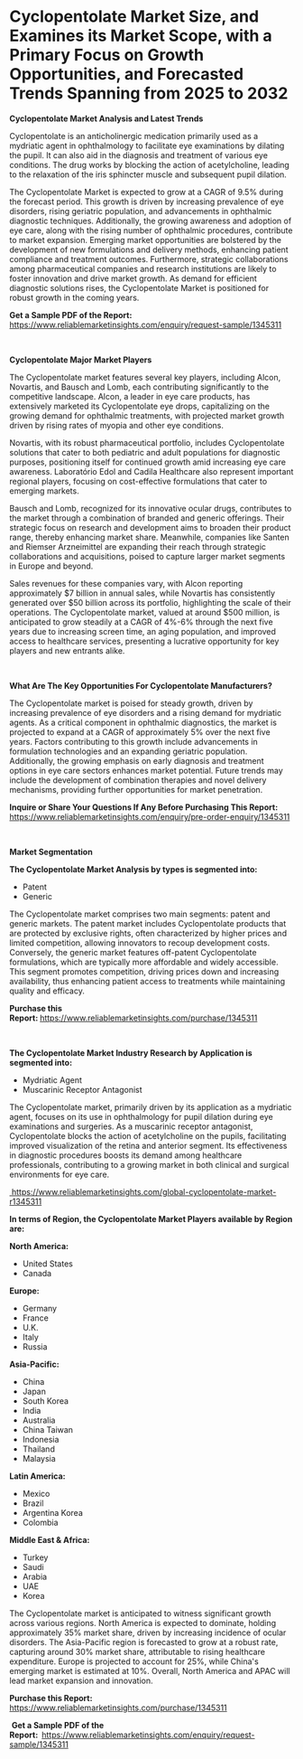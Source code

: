 <p><h1>Cyclopentolate Market Size, and Examines its Market Scope, with a Primary Focus on Growth Opportunities, and Forecasted Trends Spanning from 2025 to 2032</h1></p><p><strong>Cyclopentolate Market Analysis and Latest Trends</strong></p>
<p><p>Cyclopentolate is an anticholinergic medication primarily used as a mydriatic agent in ophthalmology to facilitate eye examinations by dilating the pupil. It can also aid in the diagnosis and treatment of various eye conditions. The drug works by blocking the action of acetylcholine, leading to the relaxation of the iris sphincter muscle and subsequent pupil dilation.</p><p>The Cyclopentolate Market is expected to grow at a CAGR of 9.5% during the forecast period. This growth is driven by increasing prevalence of eye disorders, rising geriatric population, and advancements in ophthalmic diagnostic techniques. Additionally, the growing awareness and adoption of eye care, along with the rising number of ophthalmic procedures, contribute to market expansion. Emerging market opportunities are bolstered by the development of new formulations and delivery methods, enhancing patient compliance and treatment outcomes. Furthermore, strategic collaborations among pharmaceutical companies and research institutions are likely to foster innovation and drive market growth. As demand for efficient diagnostic solutions rises, the Cyclopentolate Market is positioned for robust growth in the coming years.</p></p>
<p><strong>Get a Sample PDF of the Report:&nbsp;</strong> <a href="https://www.reliablemarketinsights.com/enquiry/request-sample/1345311?utm_campaign=3090&utm_medium=2&utm_source=Github&utm_content=ia&utm_term=19042025&utm_id=cyclopentolate">https://www.reliablemarketinsights.com/enquiry/request-sample/1345311</a></p>
<p>&nbsp;</p>
<p><strong>Cyclopentolate Major Market Players</strong></p>
<p><p>The Cyclopentolate market features several key players, including Alcon, Novartis, and Bausch and Lomb, each contributing significantly to the competitive landscape. Alcon, a leader in eye care products, has extensively marketed its Cyclopentolate eye drops, capitalizing on the growing demand for ophthalmic treatments, with projected market growth driven by rising rates of myopia and other eye conditions.</p><p>Novartis, with its robust pharmaceutical portfolio, includes Cyclopentolate solutions that cater to both pediatric and adult populations for diagnostic purposes, positioning itself for continued growth amid increasing eye care awareness. Laboratório Edol and Cadila Healthcare also represent important regional players, focusing on cost-effective formulations that cater to emerging markets.</p><p>Bausch and Lomb, recognized for its innovative ocular drugs, contributes to the market through a combination of branded and generic offerings. Their strategic focus on research and development aims to broaden their product range, thereby enhancing market share. Meanwhile, companies like Santen and Riemser Arzneimittel are expanding their reach through strategic collaborations and acquisitions, poised to capture larger market segments in Europe and beyond.</p><p>Sales revenues for these companies vary, with Alcon reporting approximately $7 billion in annual sales, while Novartis has consistently generated over $50 billion across its portfolio, highlighting the scale of their operations. The Cyclopentolate market, valued at around $500 million, is anticipated to grow steadily at a CAGR of 4%-6% through the next five years due to increasing screen time, an aging population, and improved access to healthcare services, presenting a lucrative opportunity for key players and new entrants alike.</p></p>
<p>&nbsp;</p>
<p><strong>What Are The Key Opportunities For Cyclopentolate Manufacturers?</strong></p>
<p><p>The Cyclopentolate market is poised for steady growth, driven by increasing prevalence of eye disorders and a rising demand for mydriatic agents. As a critical component in ophthalmic diagnostics, the market is projected to expand at a CAGR of approximately 5% over the next five years. Factors contributing to this growth include advancements in formulation technologies and an expanding geriatric population. Additionally, the growing emphasis on early diagnosis and treatment options in eye care sectors enhances market potential. Future trends may include the development of combination therapies and novel delivery mechanisms, providing further opportunities for market penetration.</p></p>
<p><strong>Inquire or Share Your Questions If Any Before Purchasing This Report:</strong> <a href="https://www.reliablemarketinsights.com/enquiry/pre-order-enquiry/1345311?utm_campaign=3090&utm_medium=2&utm_source=Github&utm_content=ia&utm_term=19042025&utm_id=cyclopentolate">https://www.reliablemarketinsights.com/enquiry/pre-order-enquiry/1345311</a></p>
<p>&nbsp;</p>
<p><strong>Market Segmentation</strong></p>
<p><strong>The Cyclopentolate Market Analysis by types is segmented into:</strong></p>
<p><ul><li>Patent</li><li>Generic</li></ul></p>
<p><p>The Cyclopentolate market comprises two main segments: patent and generic markets. The patent market includes Cyclopentolate products that are protected by exclusive rights, often characterized by higher prices and limited competition, allowing innovators to recoup development costs. Conversely, the generic market features off-patent Cyclopentolate formulations, which are typically more affordable and widely accessible. This segment promotes competition, driving prices down and increasing availability, thus enhancing patient access to treatments while maintaining quality and efficacy.</p></p>
<p><strong>Purchase this Report:&nbsp;</strong><a href="https://www.reliablemarketinsights.com/purchase/1345311?utm_campaign=3090&utm_medium=2&utm_source=Github&utm_content=ia&utm_term=19042025&utm_id=cyclopentolate">https://www.reliablemarketinsights.com/purchase/1345311</a></p>
<p>&nbsp;</p>
<p><strong>The Cyclopentolate Market Industry Research by Application is segmented into:</strong></p>
<p><ul><li>Mydriatic Agent</li><li>Muscarinic Receptor Antagonist</li></ul></p>
<p><p>The Cyclopentolate market, primarily driven by its application as a mydriatic agent, focuses on its use in ophthalmology for pupil dilation during eye examinations and surgeries. As a muscarinic receptor antagonist, Cyclopentolate blocks the action of acetylcholine on the pupils, facilitating improved visualization of the retina and anterior segment. Its effectiveness in diagnostic procedures boosts its demand among healthcare professionals, contributing to a growing market in both clinical and surgical environments for eye care.</p></p>
<p><a href="https://www.reliablemarketinsights.com/global-cyclopentolate-market-r1345311?utm_campaign=3090&utm_medium=2&utm_source=Github&utm_content=ia&utm_term=19042025&utm_id=cyclopentolate">&nbsp;https://www.reliablemarketinsights.com/global-cyclopentolate-market-r1345311</a></p>
<p><strong>In terms of Region, the Cyclopentolate Market Players available by Region are:</strong></p>
<p>
    <p> <strong> North America: </strong>
        <ul>
            <li>United States</li>
            <li>Canada</li>
        </ul>
        </p> 
    <p> <strong> Europe: </strong>
        <ul>
            <li>Germany</li>
            <li>France</li>
            <li>U.K.</li>
            <li>Italy</li>
            <li>Russia</li>
        </ul>
        </p> 
    <p> <strong> Asia-Pacific: </strong>
        <ul>
            <li>China</li>
            <li>Japan</li>
            <li>South Korea</li>
            <li>India</li>
            <li>Australia</li>
            <li>China Taiwan</li>
            <li>Indonesia</li>
            <li>Thailand</li>
            <li>Malaysia</li>
        </ul>
        </p> 
    <p> <strong> Latin America: </strong>
        <ul>
            <li>Mexico</li>
            <li>Brazil</li>
            <li>Argentina Korea</li>
            <li>Colombia</li>
        </ul>
        </p> 
    <p> <strong> Middle East & Africa: </strong>
        <ul>
            <li>Turkey</li>
            <li>Saudi</li>
            <li>Arabia</li>
            <li>UAE</li>
            <li>Korea</li>
        </ul>
    </p>
    </p>
<p><p>The Cyclopentolate market is anticipated to witness significant growth across various regions. North America is expected to dominate, holding approximately 35% market share, driven by increasing incidence of ocular disorders. The Asia-Pacific region is forecasted to grow at a robust rate, capturing around 30% market share, attributable to rising healthcare expenditure. Europe is projected to account for 25%, while China's emerging market is estimated at 10%. Overall, North America and APAC will lead market expansion and innovation.</p></p>
<p><strong>Purchase this Report: </strong><a href="https://www.reliablemarketinsights.com/purchase/1345311?utm_campaign=3090&utm_medium=2&utm_source=Github&utm_content=ia&utm_term=19042025&utm_id=cyclopentolate">https://www.reliablemarketinsights.com/purchase/1345311</a></p>
<p>&nbsp;<strong>Get a Sample PDF of the Report:&nbsp;&nbsp;</strong><a href="https://www.reliablemarketinsights.com/enquiry/request-sample/1345311?utm_campaign=3090&utm_medium=2&utm_source=Github&utm_content=ia&utm_term=19042025&utm_id=cyclopentolate">https://www.reliablemarketinsights.com/enquiry/request-sample/1345311</a></p>
<p><strong></strong></p>
<p><p></p><p></p><p></p></p>